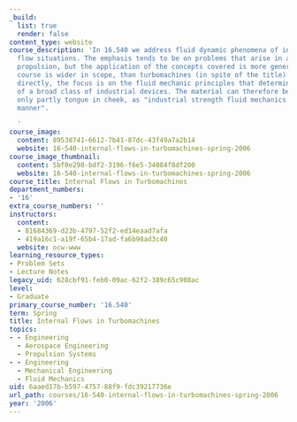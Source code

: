 ```yaml
---
_build:
  list: true
  render: false
content_type: website
course_description: 'In 16.540 we address fluid dynamic phenomena of interest in internal
  flow situations. The emphasis tends to be on problems that arise in air breathing
  propulsion, but the application of the concepts covered is more general, and the
  course is wider in scope, than turbomachines (in spite of the title). Stated more
  directly, the focus is on the fluid mechanic principles that determine the behavior
  of a broad class of industrial devices. The material can therefore be characterized,
  only partly tongue in cheek, as "industrial strength fluid mechanics done in a rigorous
  manner".

  '
course_image:
  content: 89538741-6612-7b41-87dc-43f49a7a2b14
  website: 16-540-internal-flows-in-turbomachines-spring-2006
course_image_thumbnail:
  content: 5bf0e298-bdf2-3196-f6e5-34084f8df200
  website: 16-540-internal-flows-in-turbomachines-spring-2006
course_title: Internal Flows in Turbomachines
department_numbers:
- '16'
extra_course_numbers: ''
instructors:
  content:
  - 81684369-d23b-4797-52f2-ed14eaad7afa
  - 419a16c1-a19f-65b4-17ad-fa6b98ad3c40
  website: ocw-www
learning_resource_types:
- Problem Sets
- Lecture Notes
legacy_uid: 628cbf91-feb0-09ac-62f2-389c65c908ac
level:
- Graduate
primary_course_number: '16.540'
term: Spring
title: Internal Flows in Turbomachines
topics:
- - Engineering
  - Aerospace Engineering
  - Propulsion Systems
- - Engineering
  - Mechanical Engineering
  - Fluid Mechanics
uid: 6aaed17b-b597-4757-88f9-fdc39217736e
url_path: courses/16-540-internal-flows-in-turbomachines-spring-2006
year: '2006'
---
```

